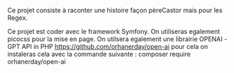 Ce projet consiste à raconter une histoire façon pèreCastor mais pour les Regex.

Ce projet est coder avec le framework Symfony.
On utiliseras egalement picocss pour la mise en page.
On utilsera egalement une librairie OPENAI -GPT API in PHP
https://github.com/orhanerday/open-ai
pour cela on instaleras cela avec la commande suivante : composer require orhanerday/open-ai